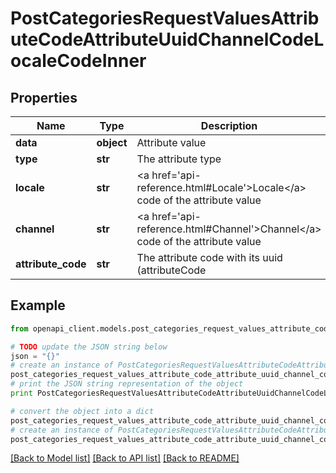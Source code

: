 # PostCategoriesRequestValuesAttributeCodeAttributeUuidChannelCodeLocaleCodeInner


## Properties
Name | Type | Description | Notes
------------ | ------------- | ------------- | -------------
**data** | **object** | Attribute value | [optional] 
**type** | **str** | The attribute type | [optional] 
**locale** | **str** | &lt;a href&#x3D;&#39;api-reference.html#Locale&#39;&gt;Locale&lt;/a&gt; code of the attribute value | [optional] 
**channel** | **str** | &lt;a href&#x3D;&#39;api-reference.html#Channel&#39;&gt;Channel&lt;/a&gt; code of the attribute value | [optional] 
**attribute_code** | **str** | The attribute code with its uuid (attributeCode|attributeUuid) | [optional] 

## Example

```python
from openapi_client.models.post_categories_request_values_attribute_code_attribute_uuid_channel_code_locale_code_inner import PostCategoriesRequestValuesAttributeCodeAttributeUuidChannelCodeLocaleCodeInner

# TODO update the JSON string below
json = "{}"
# create an instance of PostCategoriesRequestValuesAttributeCodeAttributeUuidChannelCodeLocaleCodeInner from a JSON string
post_categories_request_values_attribute_code_attribute_uuid_channel_code_locale_code_inner_instance = PostCategoriesRequestValuesAttributeCodeAttributeUuidChannelCodeLocaleCodeInner.from_json(json)
# print the JSON string representation of the object
print PostCategoriesRequestValuesAttributeCodeAttributeUuidChannelCodeLocaleCodeInner.to_json()

# convert the object into a dict
post_categories_request_values_attribute_code_attribute_uuid_channel_code_locale_code_inner_dict = post_categories_request_values_attribute_code_attribute_uuid_channel_code_locale_code_inner_instance.to_dict()
# create an instance of PostCategoriesRequestValuesAttributeCodeAttributeUuidChannelCodeLocaleCodeInner from a dict
post_categories_request_values_attribute_code_attribute_uuid_channel_code_locale_code_inner_form_dict = post_categories_request_values_attribute_code_attribute_uuid_channel_code_locale_code_inner.from_dict(post_categories_request_values_attribute_code_attribute_uuid_channel_code_locale_code_inner_dict)
```
[[Back to Model list]](../README.md#documentation-for-models) [[Back to API list]](../README.md#documentation-for-api-endpoints) [[Back to README]](../README.md)


